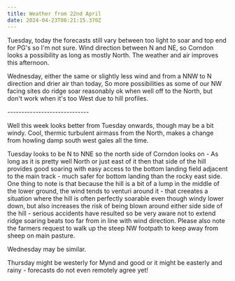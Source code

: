 ```yaml
---
title: Weather from 22nd April
date: 2024-04-23T06:21:15.370Z
---
```

Tuesday, today the forecasts still vary between too light to soar and top end for PG's so I'm not sure.  Wind direction between N and NE, so Corndon looks a possibility as long as mostly North.  The weather and air improves this afternoon.

Wednesday, either the same or slightly less wind and from a NNW to N direction and drier air than today,  So more possibilities as some of our NW facing sites do ridge soar reasonably ok when well off to the North, but don't work when it's too West due to hill profiles.

\-----------------------------

Well this week looks better from Tuesday onwards, though may be a bit windy.  Cool, thermic turbulent airmass from the North, makes a change from howling damp south west gales all the time.

Tuesday looks to be N to NNE so the north side of Corndon looks on - As long as it is pretty well North or just east of it then that side of the hill provides good soaring with easy access to the bottom landing field adjacent to the main track - much safer for bottom landing than the rocky east side.  One thing to note is that because the hill is a bit of a lump in the middle of the lower ground, the wind tends to venturi around it - that creeates a situation where the hill is often perfectly soarable even though windy lower down, but also increases the risk of being blown around either side side of the hill - serious accidents have resulted so be very aware not to extend ridge soaring beats too far from in line with wind direction.  Please also note the farmers request to walk up the steep NW footpath to keep away from sheep on main pasture.

Wednesday may be similar.  

Thursday might be westerly for Mynd  and good or it might be easterly and rainy - forecasts do not even remotely agree yet!